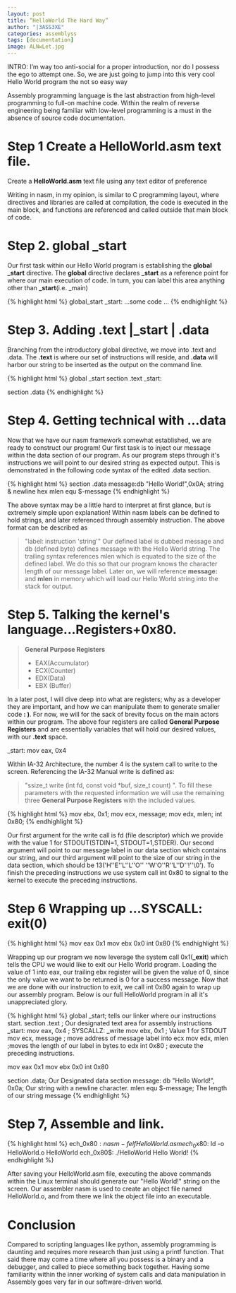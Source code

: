 ```yaml
---
layout: post
title: “HelloWorld The Hard Way”
author: "|3ASS3XE"
categories: assemblyss
tags: [documentation]
image: ALNwLet.jpg
---
```


INTRO:  I’m way too anti-social for a proper introduction, nor do I possess the ego to attempt one. So, we are just going to jump into this very cool Hello World program the not so easy way

Assembly programming language is the last abstraction from high-level programming to full-on machine code.  Within the realm of reverse engineering being familiar with low-level programming is a must in the absence of source code documentation.

# Step 1 Create a HelloWorld.asm text file.
Create a **HelloWorld.asm** text file using any text editor of preference

Writing in nasm, in my opinion, is similar to C programming layout, where directives and libraries are called at compilation, the code is executed in the main block, and functions are referenced and called outside that main block of code.

# Step 2.     global _start
Our first task within our Hello World program is establishing the **global _start** directive.
The **global** directive declares **_start** as a reference point for where our main execution of code. In turn, you can label this area anything other than **_start**(i.e. _main)

{% highlight html %}
global_start
_start: ...some code ...
{% endhighlight %}

# Step 3.      Adding .text |_start | .data
Branching from the introductory global directive, we move into .text and .data. The **.text** is where our set of instructions will reside, and **.data** will harbor our string to be inserted as the output on the command line.

{% highlight html %}
global _start
section  .text
_start:

section .data
{% endhighlight %}

# Step 4.     Getting technical with ...data
Now that we have our nasm framework somewhat established, we are ready to construct our program! Our first task is to inject our message within the data section of our program. As our program steps through it's instructions we will point to our desired string as expected output. This is demonstrated in the following code syntax of the edited .data section.

{% highlight html %}
section .data
message:db "Hello World!",0x0A; string & newline hex
mlen equ $-message
{% endhighlight %}

The above syntax may be a little hard to interpret at first glance, but is extremely simple upon explanation! Within nasm labels can be defined to hold strings, and later referenced through assembly instruction. The above format can be described as

> "label: instruction 'string'"
Our defined label is dubbed message and db (defined byte) defines message with the Hello World string. The trailing syntax references mlen which is equated to the size of the defined label.
We do this so that our program knows the character length of our message label. Later on, we will reference **message:** and **mlen** in memory which will load our Hello World string into the stack for output.

# Step 5.     Talking the kernel's language...Registers+0x80.

> **General Purpose Registers**
> * EAX(Accumulator)
> * ECX(Counter)
> * EDX(Data)
> * EBX (Buffer)

In a later post, I will dive deep into what are registers; why as a developer they are important, and how we can manipulate them to generate smaller code **: )**. For now, we will for the sack of brevity focus on the main actors within our program. The above four registers are called **General Purpose Registers** and are essentially variables that will hold our desired values, with our **.text** space.

_start:
mov eax, 0x4

Within IA-32 Architecture, the number 4 is the system call to write to the screen. Referencing the IA-32 Manual write is defined as:

> "ssize_t write (int fd, const void *buf, size_t count) ".
To fill these parameters with the requested information we will use the remaining three **General Purpose Registers** with the included values.

{% highlight html %}
mov ebx, 0x1;
mov ecx, message;
mov edx, mlen;
int 0x80;
{% endhighlight %}

Our first argument for the write call is fd (file descriptor) which we provide with the value 1 for STDOUT(STDIN=1, STDOUT=1,STDER). Our second argument will point to our message label in our data section which contains our string, and our third argument will point to the size of our string in the data section, which should be 13('H''E''L''L''O'' ''W'O''R''L''D''!''\0').
To finish the preceding instructions we use system call int 0x80 to signal to the kernel to execute the preceding instructions.

# Step 6 Wrapping up ...SYSCALL: exit(0)
{% highlight html %}
mov eax 0x1
mov ebx 0x0
int 0x80
{% endhighlight %}

Wrapping up our program we now leverage the system call 0x1(**_exit**) which tells the CPU we would like to exit our Hello World program. Loading the value of 1 into eax, our trailing ebx register will be given the value of 0, since the only value we want to be returned is 0 for a success message. Now that we are done with our instruction to exit, we call int 0x80 again to wrap up our assembly program. Below is our full HelloWorld program in all it's unappreciated glory.

{% highlight html %}
global _start; tells our linker where our instructions start.
section  .text ; Our designated text area for assembly instructions
_start:
mov eax, 0x4 ; SYSCALLZ: _write
mov ebx, 0x1 ; Value 1 for STDOUT
mov ecx, message ; move address of message label into ecx
mov edx, mlen  ;moves the length of our label in bytes to edx
int 0x80     ; execute the preceding instructions.

mov eax 0x1
mov ebx 0x0
int 0x80

section .data; Our Designated data section
message: db "Hello World!", 0x0a; Our string with a newline character.
mlen equ $-message; The length of our string message
{% endhighlight %}

# Step 7, Assemble and link.
{% highlight html %}
ech_0x80$:nasm -f elf HelloWorld.asm
ech_0x80$: ld -o HelloWorld.o HelloWorld
ech_0x80$: ./HelloWorld
Hello World!
{% endhighlight %}

After saving your HelloWorld.asm file, executing the above commands within the Linux terminal should generate our "Hello World!" string on the screen. Our assembler nasm is used to create an object file named HelloWorld.o, and from there we link the object file into an executable.

# Conclusion
Compared to scripting languages like python, assembly programming is daunting and requires more research than just using a printf function. That said there may come a time where all you possess is a binary and a debugger, and called to piece something back together. Having some familiarity within the inner working of system calls and data manipulation in  Assembly goes very far in our software-driven world.
